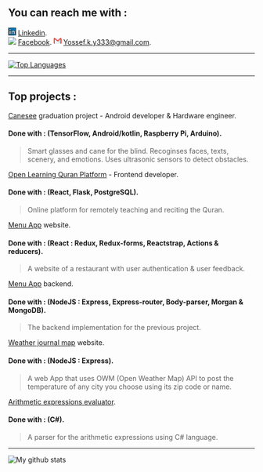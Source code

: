 ## **You can reach me with :**  
![](linkedin.png) [Linkedin](https://www.linkedin.com/in/youssef-khaled-906055187/).  
![](faebook.png) [Facebook](https://www.facebook.com/yossef.khalid.3).
![](gmail.png) <Yossef.k.y333@gmail.com>.
***  
[![Top Languages](https://github-readme-stats.vercel.app/api/top-langs/?username=yossef-khaled)](https://github.com/yossef-khaled/github-readme-stats)
***  
## **Top projects :**  
[Canesee](https://github.com/canesee-project) graduation project - Android developer & Hardware engineer.
#### Done with : (TensorFlow, Android/kotlin, Raspberry Pi, Arduino).
> Smart glasses and cane for the blind.
> Recoginses faces, texts, scenery, and emotions.
> Uses ultrasonic sensors to detect obstacles.  

[Open Learning Quran Platform](https://github.com/Open-Quran-Learning) - Frontend developer.
#### Done with : (React, Flask, PostgreSQL).
> Online platform for remotely teaching and reciting the Quran.  

[Menu App](https://github.com/yossef-khaled/Menu-App) website.
#### Done with : (React : Redux, Redux-forms, Reactstrap, Actions & reducers).
> A website of a restaurant with user authentication & user feedback.  

[Menu App](https://github.com/yossef-khaled/Menu-app-backend) backend.
#### Done with : (NodeJS : Express, Express-router, Body-parser, Morgan & MongoDB).
> The backend implementation for the previous project.  

[Weather journal map](https://github.com/yossef-khaled/Weather-Journal-web) website.
#### Done with : (NodeJS : Express).
> A web App that uses OWM (Open Weather Map) API to post the temperature of any city you choose using its zip code or name.  

[Arithmetic expressions evaluator](https://github.com/yossef-khaled/Arithmetic-expressions-evaluator).
#### Done with : (C#).
> A parser for the arithmetic expressions using C# language.  
***  
![My github stats](https://github-readme-stats.vercel.app/api?username=yossef-khaled)
